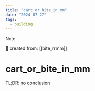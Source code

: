 ```yaml
---
title: "cart_or_bite_in_mm"
date: "2024-07-27"
tags:
  - building
---
```


> [!NOTE]
> 🌱 created from: [[bite_rrmm]]

# cart_or_bite_in_mm

TL;DR:
no conclusion
